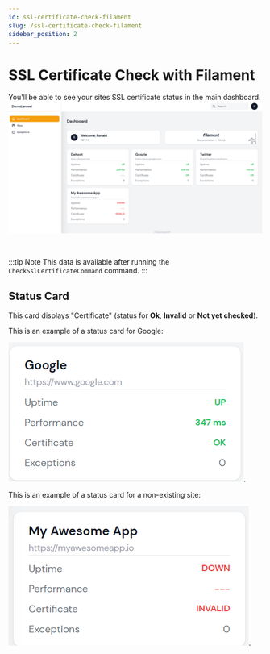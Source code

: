 ```yaml
---
id: ssl-certificate-check-filament
slug: /ssl-certificate-check-filament
sidebar_position: 2
---
```


# SSL Certificate Check with Filament

You'll be able to see your sites SSL certificate status in the main dashboard.
![Dashboard](./img/dashboard.png)

<br />

:::tip Note
This data is available after running the `CheckSslCertificateCommand` command.
:::

## Status Card
This card displays "Certificate" (status for **Ok**, **Invalid** or **Not yet checked**).


This is an example of a status card for Google:
<br />

![Google status card with certificate status as Ok](./img/google-status.png).

This is an example of a status card for a non-existing site:
<br />

![Status card with certificate status as invalid](./img/invalid-status.png).
